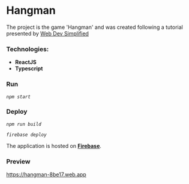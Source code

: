 # Hangman

The project is the game 'Hangman' and was created following a tutorial presented by [Web Dev Simplified](https://www.youtube.com/watch?v=-ONUyenGnWw&t=13s&ab_channel=WebDevSimplified)

### Technologies:

- **ReactJS**
- **Typescript**

### Run

_`npm start `_

### Deploy

_`npm run build `_

_`firebase deploy`_

The application is hosted on [**Firebase**](https://hangman-8be17.web.app).

### Preview

https://hangman-8be17.web.app
